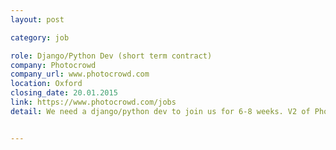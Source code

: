 ```yaml
---
layout: post

category: job

role: Django/Python Dev (short term contract)
company: Photocrowd
company_url: www.photocrowd.com
location: Oxford
closing_date: 20.01.2015
link: https://www.photocrowd.com/jobs
detail: We need a django/python dev to join us for 6-8 weeks. V2 of Photocrowd launches imminently and we need help getting the full functionality built out. Working directly with the lead dev and CEO. Fast-paced, pushing work daily. Its a beautiful new site and fun project to work on.


---
```

